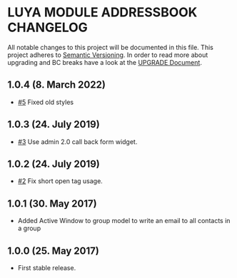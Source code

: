 # LUYA MODULE ADDRESSBOOK CHANGELOG

All notable changes to this project will be documented in this file. This project adheres to [Semantic Versioning](http://semver.org/).
In order to read more about upgrading and BC breaks have a look at the [UPGRADE Document](UPGRADE.md).

## 1.0.4 (8. March 2022)

+ [#5](https://github.com/luyadev/luya-module-addressbook/issues/5) Fixed old styles

## 1.0.3 (24. July 2019)

+ [#3](https://github.com/luyadev/luya-module-addressbook/issues/3) Use admin 2.0 call back form widget.

## 1.0.2 (24. July 2019)

+ [#2](https://github.com/luyadev/luya-module-addressbook/issues/2) Fix short open tag usage.

## 1.0.1 (30. May 2017)

+ Added Active Window to group model to write an email to all contacts in a group

## 1.0.0 (25. May 2017)

+ First stable release.
